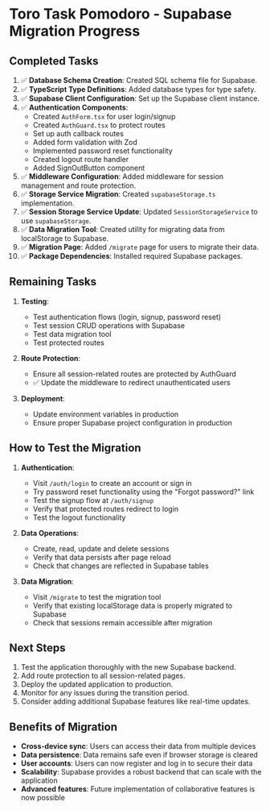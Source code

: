 # Toro Task Pomodoro - Supabase Migration Progress

## Completed Tasks

1. ✅ **Database Schema Creation**: Created SQL schema file for Supabase.
2. ✅ **TypeScript Type Definitions**: Added database types for type safety.
3. ✅ **Supabase Client Configuration**: Set up the Supabase client instance.
4. ✅ **Authentication Components**: 
   - Created `AuthForm.tsx` for user login/signup
   - Created `AuthGuard.tsx` to protect routes
   - Set up auth callback routes
   - Added form validation with Zod
   - Implemented password reset functionality
   - Created logout route handler
   - Added SignOutButton component
5. ✅ **Middleware Configuration**: Added middleware for session management and route protection.
6. ✅ **Storage Service Migration**: Created `supabaseStorage.ts` implementation.
7. ✅ **Session Storage Service Update**: Updated `SessionStorageService` to use `supabaseStorage`.
8. ✅ **Data Migration Tool**: Created utility for migrating data from localStorage to Supabase.
9. ✅ **Migration Page**: Added `/migrate` page for users to migrate their data.
10. ✅ **Package Dependencies**: Installed required Supabase packages.

## Remaining Tasks

1. **Testing**:
   - Test authentication flows (login, signup, password reset)
   - Test session CRUD operations with Supabase
   - Test data migration tool
   - Test protected routes

2. **Route Protection**: 
   - Ensure all session-related routes are protected by AuthGuard
   - ✅ Update the middleware to redirect unauthenticated users

3. **Deployment**:
   - Update environment variables in production
   - Ensure proper Supabase project configuration in production

## How to Test the Migration

1. **Authentication**:
   - Visit `/auth/login` to create an account or sign in
   - Try password reset functionality using the "Forgot password?" link
   - Test the signup flow at `/auth/signup`
   - Verify that protected routes redirect to login
   - Test the logout functionality

2. **Data Operations**:
   - Create, read, update and delete sessions
   - Verify that data persists after page reload
   - Check that changes are reflected in Supabase tables

3. **Data Migration**:
   - Visit `/migrate` to test the migration tool
   - Verify that existing localStorage data is properly migrated to Supabase
   - Check that sessions remain accessible after migration

## Next Steps

1. Test the application thoroughly with the new Supabase backend.
2. Add route protection to all session-related pages.
3. Deploy the updated application to production.
4. Monitor for any issues during the transition period.
5. Consider adding additional Supabase features like real-time updates.

## Benefits of Migration

- **Cross-device sync**: Users can access their data from multiple devices
- **Data persistence**: Data remains safe even if browser storage is cleared
- **User accounts**: Users can now register and log in to secure their data
- **Scalability**: Supabase provides a robust backend that can scale with the application
- **Advanced features**: Future implementation of collaborative features is now possible 